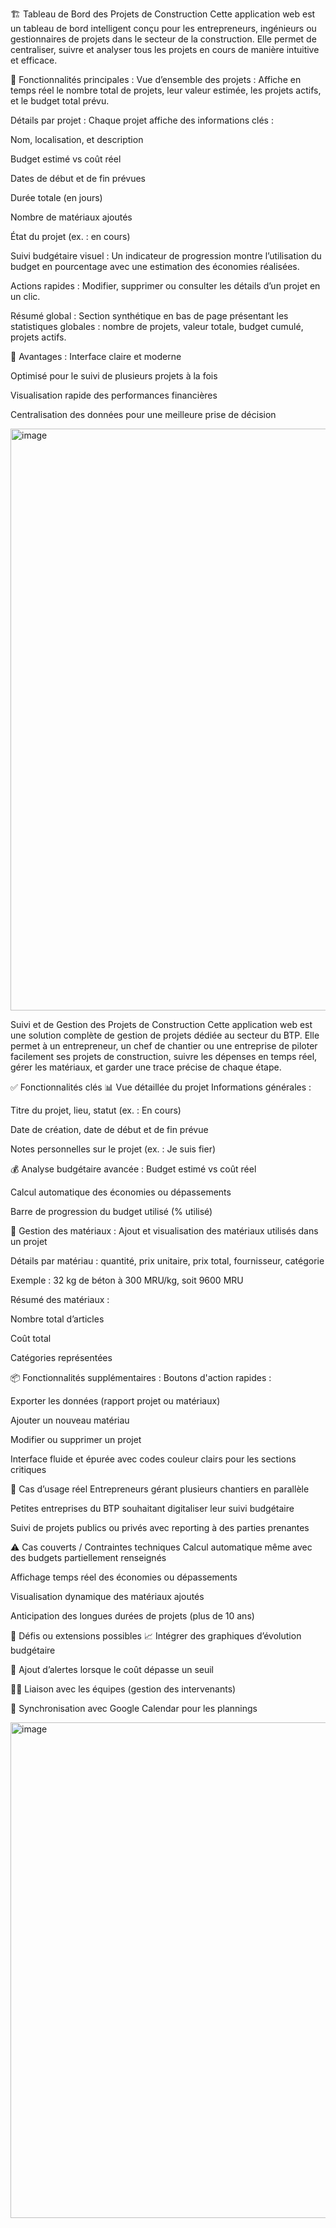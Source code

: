 🏗️ Tableau de Bord des Projets de Construction
Cette application web est un tableau de bord intelligent conçu pour les entrepreneurs, ingénieurs ou gestionnaires de projets dans le secteur de la construction. Elle permet de centraliser, suivre et analyser tous les projets en cours de manière intuitive et efficace.

🎯 Fonctionnalités principales :
Vue d’ensemble des projets : Affiche en temps réel le nombre total de projets, leur valeur estimée, les projets actifs, et le budget total prévu.

Détails par projet : Chaque projet affiche des informations clés :

Nom, localisation, et description

Budget estimé vs coût réel

Dates de début et de fin prévues

Durée totale (en jours)

Nombre de matériaux ajoutés

État du projet (ex. : en cours)

Suivi budgétaire visuel : Un indicateur de progression montre l’utilisation du budget en pourcentage avec une estimation des économies réalisées.

Actions rapides : Modifier, supprimer ou consulter les détails d’un projet en un clic.

Résumé global : Section synthétique en bas de page présentant les statistiques globales : nombre de projets, valeur totale, budget cumulé, projets actifs.

🌟 Avantages :
Interface claire et moderne

Optimisé pour le suivi de plusieurs projets à la fois

Visualisation rapide des performances financières

Centralisation des données pour une meilleure prise de décision






<img width="1004" height="931" alt="image" src="https://github.com/user-attachments/assets/ff0b1772-547e-4563-b1bc-15c77298d173" />






Suivi et de Gestion des Projets de Construction
Cette application web est une solution complète de gestion de projets dédiée au secteur du BTP. Elle permet à un entrepreneur, un chef de chantier ou une entreprise de piloter facilement ses projets de construction, suivre les dépenses en temps réel, gérer les matériaux, et garder une trace précise de chaque étape.

✅ Fonctionnalités clés
📊 Vue détaillée du projet
Informations générales :

Titre du projet, lieu, statut (ex. : En cours)

Date de création, date de début et de fin prévue

Notes personnelles sur le projet (ex. : Je suis fier)

💰 Analyse budgétaire avancée :
Budget estimé vs coût réel

Calcul automatique des économies ou dépassements

Barre de progression du budget utilisé (% utilisé)

🧱 Gestion des matériaux :
Ajout et visualisation des matériaux utilisés dans un projet

Détails par matériau : quantité, prix unitaire, prix total, fournisseur, catégorie

Exemple : 32 kg de béton à 300 MRU/kg, soit 9600 MRU

Résumé des matériaux :

Nombre total d’articles

Coût total

Catégories représentées

📦 Fonctionnalités supplémentaires :
Boutons d'action rapides :

Exporter les données (rapport projet ou matériaux)

Ajouter un nouveau matériau

Modifier ou supprimer un projet

Interface fluide et épurée avec codes couleur clairs pour les sections critiques

💼 Cas d’usage réel
Entrepreneurs gérant plusieurs chantiers en parallèle

Petites entreprises du BTP souhaitant digitaliser leur suivi budgétaire

Suivi de projets publics ou privés avec reporting à des parties prenantes

⚠️ Cas couverts / Contraintes techniques
Calcul automatique même avec des budgets partiellement renseignés

Affichage temps réel des économies ou dépassements

Visualisation dynamique des matériaux ajoutés

Anticipation des longues durées de projets (plus de 10 ans)

🎁 Défis ou extensions possibles
📈 Intégrer des graphiques d’évolution budgétaire

🔔 Ajout d’alertes lorsque le coût dépasse un seuil

👷‍♂️ Liaison avec les équipes (gestion des intervenants)

📆 Synchronisation avec Google Calendar pour les plannings






<img width="685" height="793" alt="image" src="https://github.com/user-attachments/assets/cbe0a6a7-27a3-4837-ab1f-1f8a2dcbf546" />
